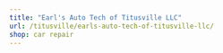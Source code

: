 ```yaml
---
title: "Earl's Auto Tech of Titusville LLC"
url: /titusville/earls-auto-tech-of-titusville-llc/
shop: car repair
---
```

